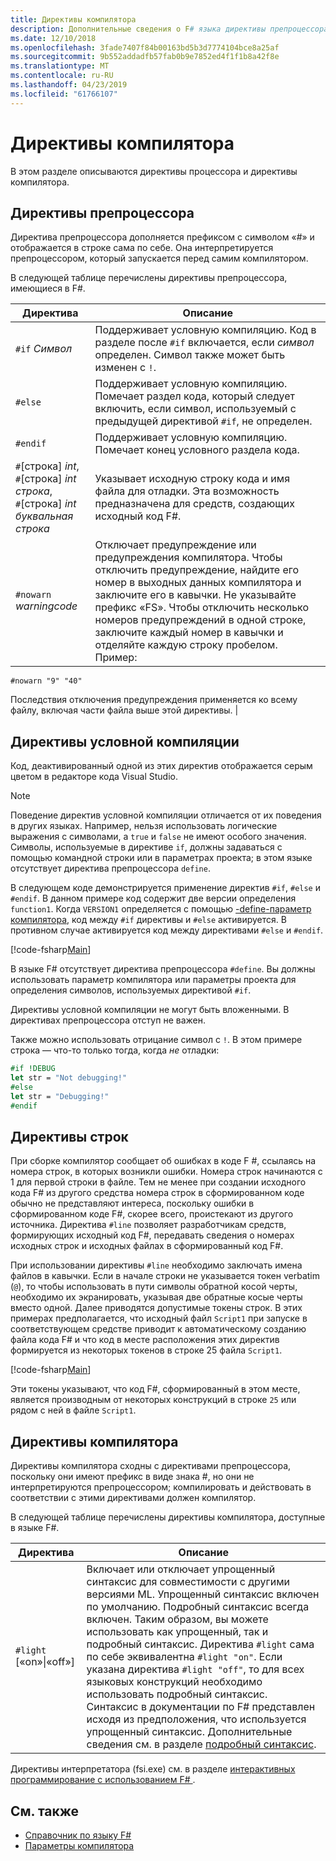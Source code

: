 ```yaml
---
title: Директивы компилятора
description: Дополнительные сведения о F# языка директивы препроцессора, директивы условной компиляции, строки директивы и директивы компилятора.
ms.date: 12/10/2018
ms.openlocfilehash: 3fade7407f84b00163bd5b3d7774104bce8a25af
ms.sourcegitcommit: 9b552addadfb57fab0b9e7852ed4f1f1b8a42f8e
ms.translationtype: MT
ms.contentlocale: ru-RU
ms.lasthandoff: 04/23/2019
ms.locfileid: "61766107"
---
```

# <a name="compiler-directives"></a>Директивы компилятора

В этом разделе описываются директивы процессора и директивы компилятора.

## <a name="preprocessor-directives"></a>Директивы препроцессора

Директива препроцессора дополняется префиксом с символом «#» и отображается в строке сама по себе. Она интерпретируется препроцессором, который запускается перед самим компилятором.

В следующей таблице перечислены директивы препроцессора, имеющиеся в F#.

|Директива|Описание|
|---------|-----------|
|`#if` *Символ*|Поддерживает условную компиляцию. Код в разделе после `#if` включается, если *символ* определен. Символ также может быть изменен с `!`.|
|`#else`|Поддерживает условную компиляцию. Помечает раздел кода, который следует включить, если символ, используемый с предыдущей директивой `#if`, не определен.|
|`#endif`|Поддерживает условную компиляцию. Помечает конец условного раздела кода.|
|`#`[строка] *int*,<br/>`#`[строка] *int* *строка*,<br/>`#`[строка] *int* *буквальная строка*|Указывает исходную строку кода и имя файла для отладки. Эта возможность предназначена для средств, создающих исходный код F#.|
|`#nowarn` *warningcode*|Отключает предупреждение или предупреждения компилятора. Чтобы отключить предупреждение, найдите его номер в выходных данных компилятора и заключите его в кавычки. Не указывайте префикс «FS». Чтобы отключить несколько номеров предупреждений в одной строке, заключите каждый номер в кавычки и отделяйте каждую строку пробелом. Пример:

`#nowarn "9" "40"`

Последствия отключения предупреждения применяется ко всему файлу, включая части файла выше этой директивы. |

## <a name="conditional-compilation-directives"></a>Директивы условной компиляции

Код, деактивированный одной из этих директив отображается серым цветом в редакторе кода Visual Studio.

> [!NOTE]
> Поведение директив условной компиляции отличается от их поведения в других языках. Например, нельзя использовать логические выражения с символами, а `true` и `false` не имеют особого значения. Символы, используемые в директиве `if`, должны задаваться с помощью командной строки или в параметрах проекта; в этом языке отсутствует директива препроцессора `define`.

В следующем коде демонстрируется применение директив `#if`, `#else` и `#endif`. В данном примере код содержит две версии определения `function1`. Когда `VERSION1` определяется с помощью [-define-параметр компилятора](https://msdn.microsoft.com/library/434394ae-0d4a-459c-a684-bffede519a04), код между `#if` директивы и `#else` активируется. В противном случае активируется код между директивами `#else` и `#endif`.

[!code-fsharp[Main](../../../samples/snippets/fsharp/lang-ref-2/snippet7301.fs)]

В языке F# отсутствует директива препроцессора `#define`. Вы должны использовать параметр компилятора или параметры проекта для определения символов, используемых директивой `#if`.

Директивы условной компиляции не могут быть вложенными. В директивах препроцессора отступ не важен.

Также можно использовать отрицание символ с `!`. В этом примере строка — что-то только тогда, когда _не_ отладки:

```fsharp
#if !DEBUG
let str = "Not debugging!"
#else
let str = "Debugging!"
#endif
```

## <a name="line-directives"></a>Директивы строк

При сборке компилятор сообщает об ошибках в коде F #, ссылаясь на номера строк, в которых возникли ошибки. Номера строк начинаются с 1 для первой строки в файле. Тем не менее при создании исходного кода F# из другого средства номера строк в сформированном коде обычно не представляют интереса, поскольку ошибки в сформированном коде F#, скорее всего, проистекают из другого источника. Директива `#line` позволяет разработчикам средств, формирующих исходный код F#, передавать сведения о номерах исходных строк и исходных файлах в сформированный код F#.

При использовании директивы `#line` необходимо заключать имена файлов в кавычки. Если в начале строки не указывается токен verbatim (`@`), то чтобы использовать в пути символы обратной косой черты, необходимо их экранировать, указывая две обратные косые черты вместо одной. Далее приводятся допустимые токены строк. В этих примерах предполагается, что исходный файл `Script1` при запуске в соответствующем средстве приводит к автоматическому созданию файла кода F# и что код в месте расположения этих директив формируется из некоторых токенов в строке 25 файла `Script1`.

[!code-fsharp[Main](../../../samples/snippets/fsharp/lang-ref-2/snippet7303.fs)]

Эти токены указывают, что код F#, сформированный в этом месте, является производным от некоторых конструкций в строке `25` или рядом с ней в файле `Script1`.

## <a name="compiler-directives"></a>Директивы компилятора

Директивы компилятора сходны с директивами препроцессора, поскольку они имеют префикс в виде знака #, но они не интерпретируются препроцессором; компилировать и действовать в соответствии с этими директивами должен компилятор.

В следующей таблице перечислены директивы компилятора, доступные в языке F#.

|Директива|Описание|
|---------|-----------|
|`#light` [«on»&#124;«off»]|Включает или отключает упрощенный синтаксис для совместимости с другими версиями ML. Упрощенный синтаксис включен по умолчанию. Подробный синтаксис всегда включен. Таким образом, вы можете использовать как упрощенный, так и подробный синтаксис. Директива `#light` сама по себе эквивалентна `#light "on"`. Если указана директива `#light "off"`, то для всех языковых конструкций необходимо использовать подробный синтаксис. Синтаксис в документации по F# представлен исходя из предположения, что используется упрощенный синтаксис. Дополнительные сведения см. в разделе [подробный синтаксис](verbose-syntax.md).|

Директивы интерпретатора (fsi.exe) см. в разделе [интерактивных программирование с использованием F# ](../tutorials/fsharp-interactive/index.md).

## <a name="see-also"></a>См. также

- [Справочник по языку F#](index.md)
- [Параметры компилятора](compiler-options.md)